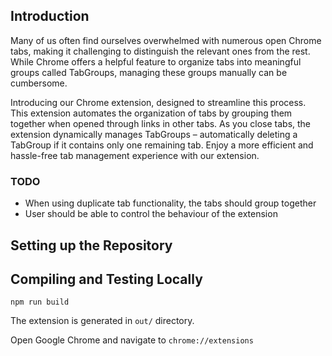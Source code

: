 ## Introduction

Many of us often find ourselves overwhelmed with numerous open Chrome tabs, making it challenging to distinguish the relevant ones from the rest. While Chrome offers a helpful feature to organize tabs into meaningful groups called TabGroups, managing these groups manually can be cumbersome.

Introducing our Chrome extension, designed to streamline this process. This extension automates the organization of tabs by grouping them together when opened through links in other tabs. As you close tabs, the extension dynamically manages TabGroups – automatically deleting a TabGroup if it contains only one remaining tab. Enjoy a more efficient and hassle-free tab management experience with our extension.

### TODO
* When using duplicate tab functionality, the tabs should group together
* User should be able to control the behaviour of the extension

## Setting up the Repository

## Compiling and Testing Locally


```
npm run build
```

The extension is generated in `out/` directory.

Open Google Chrome and navigate to `chrome://extensions`